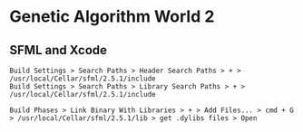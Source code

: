 # Genetic Algorithm World 2

 SFML and Xcode
 ---
```
Build Settings > Search Paths > Header Search Paths > + > /usr/local/Cellar/sfml/2.5.1/include
Build Settings > Search Paths > Library Search Paths > + > /usr/local/Cellar/sfml/2.5.1/include

Build Phases > Link Binary With Libraries > + > Add Files... > cmd + G > /usr/local/Cellar/sfml/2.5.1/lib > get .dylibs files > Open
```
